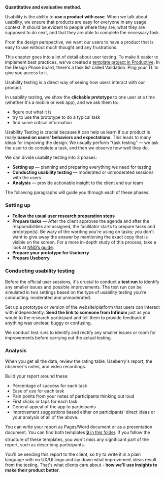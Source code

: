**Quantitative and evaluative method.**

Usability is the ability to **use a product with ease**. When we talk about usability, we ensure that products are easy for everyone in any usage context. It should be evident to people where they are, what they are supposed to do next, and that they are able to complete the necessary task.

From the design perspective, we want our users to have a product that is easy to use without much thought and any frustrations.

This chapter goes into a lot of detail about user testing. To make it easier to implement best practices, we've created a [template project in Productive](https://app.productive.io/1-infinum/projects/303711/tasks?board=372098&filter=NDQwNTQw). In the Design Phase board, there's a task list called Validation. Ping your TL to give you access to it.

Usability testing is a direct way of seeing how users interact with our product.

In usability testing, we show the **clickable prototype** to one user at a time (whether it's a mobile or web app), and we ask them to:

- figure out what it is
- try to use the prototype to do a typical task
- find some critical information
 
Usability Testing is crucial because it can help us learn if our product is really **based on users' behaviors and expectations**. This leads to many ideas for improving the design. We usually perform “task testing” — we ask the user to do complete a task, and then we observe how well they do.

We can divide usability testing into 3 phases:

- **Setting up** — planning and preparing everything we need for testing
- **Conducting usability testing** —  moderated or unmoderated sessions with the users
- **Analysis** — provide actionable insight to the client and our team

The following paragraphs will guide you through each of these phases.

### Setting up

- **Follow the usual user research preparation steps**
- **Prepare tasks** — After the client approves the agenda and after the responsibilities are assigned, the facilitator starts to prepare tasks and prototype(s). Be wary of the wording you're using on tasks; you don't want to give away the answer by mentioning the exact copy that is visible on the screen. For a more in-depth study of this process, take a look at [NNG’s guide](https://www.nngroup.com/articles/task-scenarios-usability-testing/).
- **Prepare your prototype for Useberry**
- **Prepare Useberry**

### Conducting usability testing
Before the official user sessions, it's crucial to conduct a **test run** to identify any smaller issues and possible improvements. The test run can be simulated in two settings based on the type of usability testing you're conducting: moderated and unmoderated.

Set up a prototype or version of the website/platform that users can interact with independently. **Send the link to someone from Infinum** just as you would to the research participant and tell them to provide feedback if anything was unclear, buggy or confusing. 

We conduct test runs to identify and rectify any smaller issues or room for improvements before carrying out the actual testing.

### Analysis
When you get all the data, review the rating table, Useberry's report, the observer's notes, and video recordings.

Build your report around these:

- Percentage of success for each task
- Ease of use for each task
- Pain points from your notes of participants thinking out loud
- First clicks or taps for each task
- General appeal of the app to participants
- Improvement suggestions based either on participants' direct ideas or your analysis of all of the above.

You can write your report as Pages/Word document or as a presentation document. You can find both templates [🔒 in this folder](https://drive.google.com/drive/folders/1GWjGGeO1wGoNCflg0vMxuHP4_6YdA2wU?usp=sharing). If you follow the structure of these templates, you won't miss any significant part of the report, such as describing participants.

You'll be sending this report to the client, so try to write it in a plain language with no UX/UI lingo and lay down what improvement ideas result from the testing. That's what clients care about - **how we'll use insights to make their product better**.
